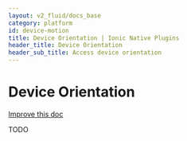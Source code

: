 ```yaml
---
layout: v2_fluid/docs_base
category: platform
id: device-motion
title: Device Orientation | Ionic Native Plugins
header_title: Device Orientation
header_sub_title: Access device orientation
---
```


<h1 class="title">Device Orientation</h1>

<a class="improve-docs" href='https://github.com/driftyco/ionic-site/edit/ionic2/docs/v2/platform/device-orientation/index.md'>
  Improve this doc
</a>

TODO
